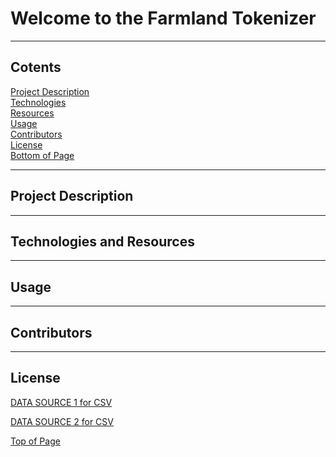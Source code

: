 # Welcome to the Farmland Tokenizer
***
<a id="Top-of-Page"></a>

## <a id="Contents">Cotents</a>
[Project Description](#Project-Description)<br>
[Technologies](#Technologies)<br>
[Resources](#Resources)<br>
[Usage](#Usage)<br>
[Contributors](#Contributors)<br>
[License](#License)<br>
[Bottom of Page](#Bottom-of-Page)<br>

***
## <a id="Project-Description">Project Description</a>

***
## <a id="Resources">Technologies and Resources</a>

***
## <a id="Usage">Usage</a>

***
## <a id="Contributors">Contributors</a>

***
## <a id="License">License</a>


[DATA SOURCE 1 for CSV](https://usda.library.cornell.edu/concern/publications/pn89d6567?locale=en#release-items)

[DATA SOURCE 2 for CSV](https://www.nrcs.usda.gov/wps/portal/nrcs/detail/national/technical/econ/references/?cid=nrcs143_009723)

[Top of Page](#Top-of-Page)<br>
<a id="Bottom-of-Page"></a>
